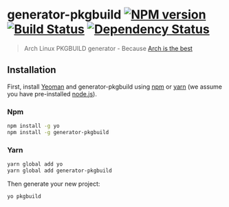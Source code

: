 # generator-pkgbuild [![NPM version][npm-image]][npm-url] [![Build Status][travis-image]][travis-url] [![Dependency Status][daviddm-image]][daviddm-url]
> Arch Linux PKGBUILD generator - Because [Arch is the best](https://wiki.archlinux.org/index.php/Arch_is_the_best)

## Installation

First, install [Yeoman](http://yeoman.io) and generator-pkgbuild using [npm](https://www.npmjs.com/) or [yarn](https://yarnpkg.com) (we assume you have pre-installed [node.js](https://nodejs.org/)).

### Npm

```bash
npm install -g yo
npm install -g generator-pkgbuild
```

### Yarn

```bash
yarn global add yo
yarn global add generator-pkgbuild
```

Then generate your new project:

```bash
yo pkgbuild
```

[npm-image]: https://badge.fury.io/js/generator-pkgbuild.svg
[npm-url]: https://npmjs.org/package/generator-pkgbuild
[travis-image]: https://travis-ci.org/aidanharris/generator-pkgbuild.svg?branch=master
[travis-url]: https://travis-ci.org/aidanharris/generator-pkgbuild
[daviddm-image]: https://david-dm.org/aidanharris/generator-pkgbuild.svg?theme=shields.io
[daviddm-url]: https://david-dm.org/aidanharris/generator-pkgbuild
